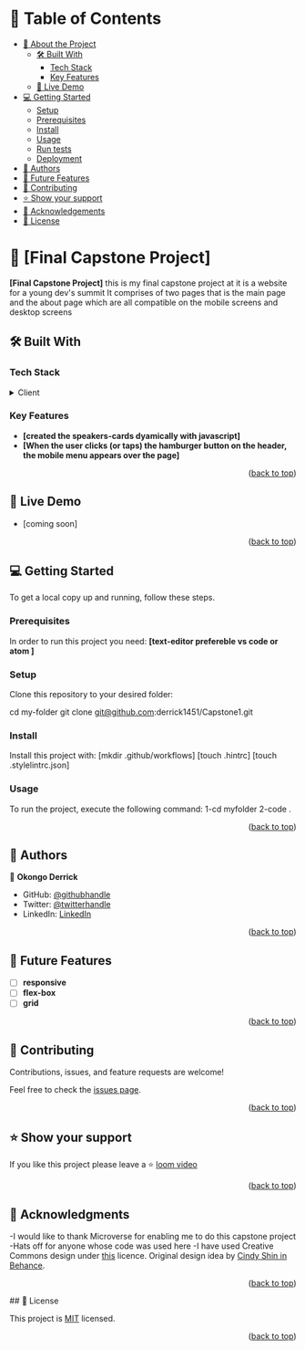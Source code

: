 
# 📗 Table of Contents

- [📖 About the Project](#about-project)
  - [🛠 Built With](#built-with)
    - [Tech Stack](#tech-stack)
    - [Key Features](#key-features)
  - [🚀 Live Demo](#live-demo)
- [💻 Getting Started](#getting-started)
  - [Setup](#setup)
  - [Prerequisites](#prerequisites)
  - [Install](#install)
  - [Usage](#usage)
  - [Run tests](#run-tests)
  - [Deployment](#deployment)
- [👥 Authors](#authors)
- [🔭 Future Features](#future-features)
- [🤝 Contributing](#contributing)
- [⭐️ Show your support](#support)
- [🙏 Acknowledgements](#acknowledgements)
- [📝 License](#license)

# 📖 [Final Capstone Project] <a name="about-project"></a>

**[Final Capstone Project]** this is my final capstone project at it is a website for a young dev's summit
 It comprises of two pages that is the main page and the about page which are all compatible on the mobile screens and desktop screens

## 🛠 Built With <a name="built-with"></a>

### Tech Stack <a name="tech-stack"></a>

<details>
  <summary>Client</summary>
  <ul>
    <li><a href="#">Html</a></li>
    <li><a href="#">CSS</a></li>
    <li><a href="#">Javascript</a></li>
  </ul>
</details>

### Key Features <a name="key-features"></a>

- **[created the speakers-cards dyamically with javascript]**
- **[When the user clicks (or taps) the hamburger button on the header, the mobile menu appears over the page]**

<p align="right">(<a href="#readme-top">back to top</a>)</p>

## 🚀 Live Demo <a name="live-demo"></a>


- [coming soon]

<p align="right">(<a href="#readme-top">back to top</a>)</p>


## 💻 Getting Started <a name="getting-started"></a>

To get a local copy up and running, follow these steps.

### Prerequisites

In order to run this project you need:
**[text-editor prefereble vs code or atom ]**

### Setup

Clone this repository to your desired folder:


  cd my-folder
  git clone git@github.com:derrick1451/Capstone1.git


### Install

Install this project with:
[mkdir .github/workflows]
[touch .hintrc]
[touch .stylelintrc.json]

### Usage

To run the project, execute the following command:
1-cd myfolder
2-code .

<p align="right">(<a href="#readme-top">back to top</a>)</p>

## 👥 Authors <a name="authors"></a>



👤 **Okongo Derrick**

- GitHub: [@githubhandle](https://github.com/derrick1451)
- Twitter: [@twitterhandle](https://twitter.com/DerrickHayle)
- LinkedIn: [LinkedIn](https://www.linkedin.com/in/okongo-derrick-a0147622b/)

<p align="right">(<a href="#readme-top">back to top</a>)</p>

## 🔭 Future Features <a name="future-features"></a>

- [ ] **responsive**
- [ ] **flex-box**
- [ ] **grid**

<p align="right">(<a href="#readme-top">back to top</a>)</p>

## 🤝 Contributing <a name="contributing"></a>

Contributions, issues, and feature requests are welcome!

Feel free to check the [issues page](https://github.com/derrick1451/Capstone1/issues).

<p align="right">(<a href="#readme-top">back to top</a>)</p>


## ⭐️ Show your support <a name="support"></a>

If you like this project please leave a ⭐️
[loom video](https://www.loom.com/share/5d0ef5d63a0f4982bb8f66219d538aa7)

<p align="right">(<a href="#readme-top">back to top</a>)</p>


## 🙏 Acknowledgments <a name="acknowledgements"></a>

-I would like to thank Microverse for enabling me to do this capstone project
-Hats off for anyone whose code was used here
-I have used Creative Commons design under [this](https://creativecommons.org/licenses/by-nc/4.0/legalcode) licence. Original design idea by [Cindy Shin in Behance](https://www.behance.net/adagio07).

<p align="right">(<a href="#readme-top">back to top</a>)</p>
## 📝 License <a name="license"></a>

This project is [MIT](./LICENSE) licensed.

<p align="right">(<a href="#readme-top">back to top</a>)</p>
